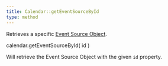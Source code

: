 ```yaml
---
title: Calendar::getEventSourceById
type: method
---
```


Retrieves a specific [Event Source Object](event-source-object).

<div class='spec' markdown='1'>
calendar.getEventSourceById( id )
</div>

Will retrieve the Event Source Object with the given `id` property.
